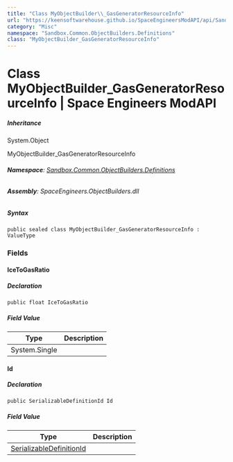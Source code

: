 ```yaml
---
title: "Class MyObjectBuilder\\_GasGeneratorResourceInfo"
url: "https://keensoftwarehouse.github.io/SpaceEngineersModAPI/api/Sandbox.Common.ObjectBuilders.Definitions.MyObjectBuilder_GasGeneratorResourceInfo.html"
category: "Misc"
namespace: "Sandbox.Common.ObjectBuilders.Definitions"
class: "MyObjectBuilder_GasGeneratorResourceInfo"
---
```


# Class MyObjectBuilder\_GasGeneratorResourceInfo | Space Engineers ModAPI

##### Inheritance

System.Object

MyObjectBuilder\_GasGeneratorResourceInfo

###### **Namespace**: [Sandbox.Common.ObjectBuilders.Definitions](https://keensoftwarehouse.github.io/SpaceEngineersModAPI/api/Sandbox.Common.ObjectBuilders.Definitions.html)

###### **Assembly**: SpaceEngineers.ObjectBuilders.dll

##### Syntax

```
public sealed class MyObjectBuilder_GasGeneratorResourceInfo : ValueType
```

### Fields

#### IceToGasRatio

##### Declaration

```
public float IceToGasRatio
```

##### Field Value

| Type | Description |
| --- | --- |
| System.Single |     |

#### Id

##### Declaration

```
public SerializableDefinitionId Id
```

##### Field Value

| Type | Description |
| --- | --- |
| [SerializableDefinitionId](https://keensoftwarehouse.github.io/SpaceEngineersModAPI/api/VRage.ObjectBuilders.SerializableDefinitionId.html) |     |